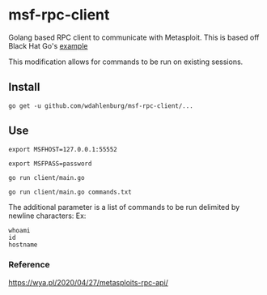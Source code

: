 # msf-rpc-client
Golang based RPC client to communicate with Metasploit. This is based off Black Hat Go's [example](https://github.com/blackhat-go/bhg/tree/master/ch-3/metasploit-minimal)

This modification allows for commands to be run on existing sessions.

## Install
`go get -u github.com/wdahlenburg/msf-rpc-client/...`

## Use
`export MSFHOST=127.0.0.1:55552`

`export MSFPASS=password`

`go run client/main.go`

`go run client/main.go commands.txt`

The additional parameter is a list of commands to be run delimited by newline characters:
Ex: 
```
whoami
id
hostname
```
### Reference
https://wya.pl/2020/04/27/metasploits-rpc-api/
